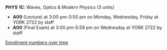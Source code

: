 **PHYS 1C**: Waves, Optics & Modern Physics (3 units)

- **A00** (Lecture) at 3:00 pm–3:50 pm on Monday, Wednesday, Friday at YORK 2722 by staff
- **A00** (Final Exam) at 3:00 pm–5:59 pm on Wednesday at YORK 2722 by staff

[Enrollment numbers over time](./PHYS1C.tsv)
